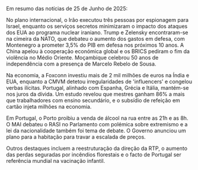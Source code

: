 Em resumo das notícias de 25 de Junho de 2025:

No plano internacional, o Irão executou três pessoas por espionagem para Israel, enquanto os serviços secretos minimizaram o impacto dos ataques dos EUA ao programa nuclear iraniano. Trump e Zelensky encontraram-se na cimeira da NATO, que debateu o aumento dos gastos em defesa, com Montenegro a prometer 3,5% do PIB em defesa nos próximos 10 anos. A China apelou à cooperação económica global e os BRICS pediram o fim da violência no Médio Oriente. Moçambique celebrou 50 anos de independência com a presença de Marcelo Rebelo de Sousa.

Na economia, a Foxconn investiu mais de 2 mil milhões de euros na Índia e EUA, enquanto a CMVM detetou irregularidades de 'influencers' e congelou verbas ilícitas. Portugal, alinhado com Espanha, Grécia e Itália, mantém-se nos juros da dívida. Um estudo revelou que mestres ganham 86% a mais que trabalhadores com ensino secundário, e o subsídio de refeição em cartão injeta milhões na economia.

Em Portugal, o Porto proibiu a venda de álcool na rua entre as 21h e as 8h. O MAI debateu o RASI no Parlamento com polémica sobre extremismo e a lei da nacionalidade também foi tema de debate. O Governo anunciou um plano para a habitação para travar a escalada de preços.

Outros destaques incluem a reestruturação da direção da RTP, o aumento das perdas seguradas por incêndios florestais e o facto de Portugal ser referência mundial na vacinação infantil.